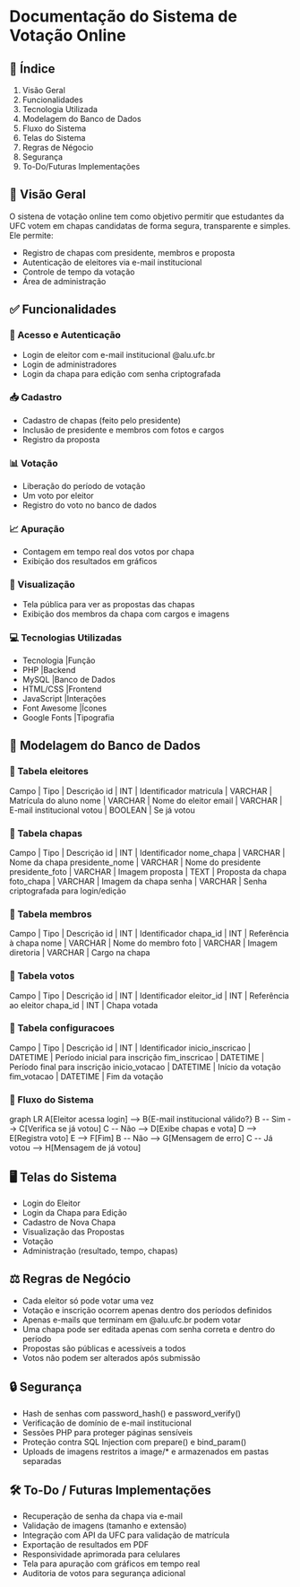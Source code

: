 # Documentação do Sistema de Votação Online

## 📌 Índice
1. Visão Geral
2. Funcionalidades
3. Tecnologia Utilizada
4. Modelagem do Banco de Dados
5. Fluxo do Sistema
6. Telas do Sistema
7. Regras de Négocio
8. Segurança
9. To-Do/Futuras Implementações

## 📌 Visão Geral
O sistena de votação online tem como objetivo permitir que estudantes da UFC votem em
chapas candidatas de forma segura, transparente e simples. Ele permite:
  * Registro de chapas com presidente, membros e proposta
  * Autenticação de eleitores via e-mail institucional
  * Controle de tempo da votação
  * Área de administração

## ✅ Funcionalidades
### 🔐 Acesso e Autenticação
  * Login de eleitor com e-mail institucional @alu.ufc.br
  * Login de administradores
  * Login da chapa para edição com senha criptografada

### 📥 Cadastro
  * Cadastro de chapas (feito pelo presidente)
  * Inclusão de presidente e membros com fotos e cargos
  * Registro da proposta

### 📊 Votação
  * Liberação do período de votação
  * Um voto por eleitor
  * Registro do voto no banco de dados

### 📈 Apuração
  * Contagem em tempo real dos votos por chapa
  * Exibição dos resultados em gráficos

### 📄 Visualização
  * Tela pública para ver as propostas das chapas
  * Exibição dos membros da chapa com cargos e imagens

### 💻 Tecnologias Utilizadas
  * Tecnologia	    |Função
  * PHP	            |Backend
  * MySQL	          |Banco de Dados
  * HTML/CSS	      |Frontend
  * JavaScript	    |Interações
  * Font Awesome	  |Ícones
  * Google Fonts	  |Tipografia

## 🧩 Modelagem do Banco de Dados
### 📁 Tabela eleitores
Campo      |	  Tipo	  |  Descrição
id	       |    INT	    | Identificador
matricula	 |  VARCHAR	  | Matrícula do aluno
nome	     |  VARCHAR  	| Nome do eleitor
email	     |  VARCHAR	  | E-mail institucional
votou	     |  BOOLEAN	  | Se já votou

### 📁 Tabela chapas
Campo	          |    Tipo    |	Descrição
id	            |    INT	   |  Identificador
nome_chapa	    |  VARCHAR	 |  Nome da chapa
presidente_nome	|  VARCHAR	 |  Nome do presidente
presidente_foto	|  VARCHAR	 |  Imagem
proposta	      |    TEXT	   |  Proposta da chapa
foto_chapa	    |   VARCHAR	 |  Imagem da chapa
senha	          |   VARCHAR	 |  Senha criptografada para login/edição

### 📁 Tabela membros
Campo      |  	Tipo	    |  Descrição
id	       |    INT	      |  Identificador
chapa_id   |  	INT	      |  Referência à chapa
nome	     |  VARCHAR	    |  Nome do membro
foto	     |  VARCHAR	    |  Imagem
diretoria	 |  VARCHAR	    |  Cargo na chapa

### 📁 Tabela votos
Campo	      |    Tipo      |	Descrição
id	        |    INT	     |  Identificador
eleitor_id	|    INT	     |  Referência ao eleitor
chapa_id	  |    INT	     |  Chapa votada

### 📁 Tabela configuracoes
Campo	            |  Tipo	     |  Descrição
id	              |  INT	     |  Identificador
inicio_inscricao	|  DATETIME  |	Período inicial para inscrição
fim_inscricao	    |  DATETIME	 |  Período final para inscrição
inicio_votacao	  |  DATETIME	 |  Início da votação
fim_votacao	      |  DATETIME	 |  Fim da votação

### 🔄 Fluxo do Sistema
graph LR
A[Eleitor acessa login] --> B{E-mail institucional válido?}
B -- Sim --> C[Verifica se já votou]
C -- Não --> D[Exibe chapas e vota]
D --> E[Registra voto]
E --> F[Fim]
B -- Não --> G[Mensagem de erro]
C -- Já votou --> H[Mensagem de já votou]

## 🖥️ Telas do Sistema
  * Login do Eleitor
  * Login da Chapa para Edição
  * Cadastro de Nova Chapa
  * Visualização das Propostas
  * Votação
  * Administração (resultado, tempo, chapas)

## ⚖️ Regras de Negócio
  * Cada eleitor só pode votar uma vez
  * Votação e inscrição ocorrem apenas dentro dos períodos definidos
  *  Apenas e-mails que terminam em @alu.ufc.br podem votar
  * Uma chapa pode ser editada apenas com senha correta e dentro do período
  * Propostas são públicas e acessíveis a todos
  * Votos não podem ser alterados após submissão

## 🔒 Segurança
  * Hash de senhas com password_hash() e password_verify()
  * Verificação de domínio de e-mail institucional
  * Sessões PHP para proteger páginas sensíveis
  * Proteção contra SQL Injection com prepare() e bind_param()
  * Uploads de imagens restritos a image/* e armazenados em pastas separadas

## 🛠️ To-Do / Futuras Implementações
  * Recuperação de senha da chapa via e-mail
  * Validação de imagens (tamanho e extensão)
  * Integração com API da UFC para validação de matrícula
  * Exportação de resultados em PDF
  * Responsividade aprimorada para celulares
  * Tela para apuração com gráficos em tempo real
  * Auditoria de votos para segurança adicional

